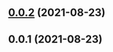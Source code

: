 ## [0.0.2](https://github.com/DongKyuuuu/vue3-recaptcha-v2/compare/v0.0.1...v0.0.2) (2021-08-23)



## 0.0.1 (2021-08-23)



